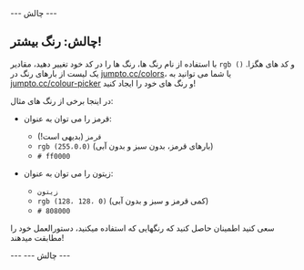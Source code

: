 \--- چالش \---

## چالش: رنگ بیشتر!

با استفاده از نام رنگ ها، رنگ ها را در کد خود تغییر دهید، مقادیر `rgb ()` و کد های هگزا. یک لیست از بارهای رنگ در <a href="http://jumpto.cc/colours" target="_blank">jumpto.cc/colors</a>، یا شما می توانید به <a href="http://jumpto.cc/colour-picker" target="_blank">jumpto.cc/colour-picker</a> و رنگ های خود را ایجاد کنید!

در اینجا برخی از رنگ های مثال:

+ قرمز را می توان به عنوان:
    
    + `قرمز` (بدیهی است!)
    + `rgb (255،0،0)` (بارهای قرمز، بدون سبز و بدون آبی)
    + `# ff0000`

+ زیتون را می توان به عنوان:
    
    + `زیتون`
    + `rgb (128، 128، 0)` (کمی قرمز و سبز و بدون آبی)
    + `# 808000`

سعی کنید اطمینان حاصل کنید که رنگهایی که استفاده میکنید، دستورالعمل خود را مطابقت میدهند!

\--- \--- چالش \---